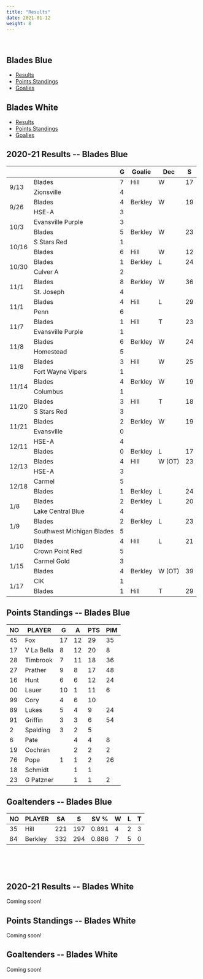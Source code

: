 ```yaml
---
title: "Results"
date: 2021-01-12
weight: 8
---
```

<div class="sponsorcontainer">
  <a id="stats-a1" href="#"><img id="stats-s1" class="image sponsor"></a>
  <a id="stats-a2" href="#"><img id="stats-s2" class="image sponsor"></a>
</div>

## Blades Blue
  * [Results](#bresults)
  * [Points Standings](#bpoints)
  * [Goalies](#bgoalies)

## Blades White
  * [Results](#wresults)
  * [Points Standings](#wpoints)
  * [Goalies](#wgoalies)


<a name="bresults"></a>2020-21 Results -- Blades Blue
------------------------------
<table>
  <thead>
    <tr>
      <th></th>
      <th></th>
      <th title="Goals">G</th>
      <th title="Goaltender">Goalie</th>
      <th title="Decision">Dec</th>
      <th title="Saves">S</th>
    </tr>
  </thead>
 <tr class="odd"><td rowspan="2">9/13</td><td>Blades</td> <td>7</td><td>Hill</td><td>W</td><td>17</td></tr><tr class="odd"><td>Zionsville</td><td>4</td><td></td><td></td><td></td></tr>
 <tr class="even"><td rowspan="2">9/26</td><td>Blades</td> <td>4</td><td>Berkley</td><td>W</td><td>19</td></tr><tr class="even"><td>HSE-A</td><td>3</td><td></td><td></td><td></td></tr>
 <tr class="odd"><td rowspan="2">10/3</td><td>Evansville Purple</td><td>3</td><td></td><td></td><td></td></tr><tr class="odd"><td>Blades</td> <td>5</td><td>Berkley</td><td>W</td><td>23</td></tr>
 <tr class="even"><td rowspan="2">10/16</td><td>S Stars Red</td><td>1</td><td></td><td></td><td></td></tr><tr class="even"><td>Blades</td> <td>6</td><td>Hill</td><td>W</td><td>12</td></tr>
 <tr class="odd"><td rowspan="2">10/30</td><td>Blades</td> <td>1</td><td>Berkley</td><td>L</td><td>24</td></tr><tr class="odd"><td>Culver A</td><td>2</td><td></td><td></td><td></td></tr>
 <tr class="even"><td rowspan="2">11/1</td><td>Blades</td> <td>8</td><td>Berkley</td><td>W</td><td>36</td></tr><tr class="even"><td>St. Joseph</td><td>4</td><td></td><td></td><td></td></tr>
 <tr class="odd"><td rowspan="2">11/1</td><td>Blades</td> <td>4</td><td>Hill</td><td>L</td><td>29</td></tr><tr class="odd"><td>Penn</td><td>6</td><td></td><td></td><td></td></tr>
 <tr class="even"><td rowspan="2">11/7</td><td>Blades</td> <td>1</td><td>Hill</td><td>T</td><td>23</td></tr><tr class="even"><td>Evansville Purple</td><td>1</td><td></td><td></td><td></td></tr>
 <tr class="odd"><td rowspan="2">11/8</td><td>Blades</td> <td>6</td><td>Berkley</td><td>W</td><td>24</td></tr><tr class="odd"><td>Homestead</td><td>5</td><td></td><td></td><td></td></tr>
 <tr class="even"><td rowspan="2">11/8</td><td>Blades</td> <td>3</td><td>Hill</td><td>W</td><td>25</td></tr><tr class="even"><td>Fort Wayne Vipers</td><td>1</td><td></td><td></td><td></td></tr>
 <tr class="odd"><td rowspan="2">11/14</td><td>Blades</td> <td>4</td><td>Berkley</td><td>W</td><td>19</td></tr><tr class="odd"><td>Columbus</td><td>1</td><td></td><td></td><td></td></tr>
 <tr class="even"><td rowspan="2">11/20</td><td>Blades</td> <td>3</td><td>Hill</td><td>T</td><td>18</td></tr><tr class="even"><td>S Stars Red</td><td>3</td><td></td><td></td><td></td></tr>
 <tr class="odd"><td rowspan="2">11/21</td><td>Blades</td> <td>2</td><td>Berkley</td><td>W</td><td>19</td></tr><tr class="odd"><td>Evansville</td><td>0</td><td></td><td></td><td></td></tr>
 <tr class="even"><td rowspan="2">12/11</td><td>HSE-A</td><td>4</td><td></td><td></td><td></td></tr><tr class="even"><td>Blades</td> <td>0</td><td>Berkley</td><td>L</td><td>17</td></tr>
 <tr class="odd"><td rowspan="2">12/13</td><td>Blades</td> <td>4</td><td>Hill</td><td>W (OT)</td><td>23</td></tr><tr class="odd"><td>HSE-A</td><td>3</td><td></td><td></td><td></td></tr>
 <tr class="even"><td rowspan="2">12/18</td><td>Carmel</td><td>5</td><td></td><td></td><td></td></tr><tr class="even"><td>Blades</td> <td>1</td><td>Berkley</td><td>L</td><td>24</td></tr>
 <tr class="odd"><td rowspan="2">1/8</td><td>Blades</td> <td>2</td><td>Berkley</td><td>L</td><td>20</td></tr><tr class="odd"><td>Lake Central Blue</td><td>4</td><td></td><td></td><td></td></tr>
 <tr class="even"><td rowspan="2">1/9</td><td>Blades</td> <td>2</td><td>Berkley</td><td>L</td><td>23</td></tr><tr class="even"><td>Southwest Michigan Blades</td><td>5</td><td></td><td></td><td></td></tr>
 <tr class="odd"><td rowspan="2">1/10</td><td>Blades</td> <td>4</td><td>Hill</td><td>L</td><td>21</td></tr><tr class="odd"><td>Crown Point Red</td><td>5</td><td></td><td></td><td></td></tr>
 <tr class="even"><td rowspan="2">1/15</td><td>Carmel Gold</td><td>3</td><td></td><td></td><td></td></tr><tr class="even"><td>Blades</td> <td>4</td><td>Berkley</td><td>W (OT)</td><td>39</td></tr>
 <tr class="odd"><td rowspan="2">1/17</td><td>CIK</td><td>1</td><td></td><td></td><td></td></tr><tr class="odd"><td>Blades</td> <td>1</td><td>Hill</td><td>T</td><td>29</td></tr>
</table>


<a name="bpoints"></a>Points Standings -- Blades Blue
----------------
<table>
  <thead>
    <tr>
      <th title="Jersey Number">NO</th> <th title="Player Name">PLAYER</th>
      <th title="Goals">G</th> <th title="Assists">A</th> <th title="Points">PTS</th> <th title="Penalty Minutes">PIM</th>
    <tr>
  </thead>
<tr><td>45</td><td>Fox</td><td>17</td><td>12</td><td>29</td><td>35</td></tr>
<tr><td>17</td><td>V La Bella</td><td>8</td><td>12</td><td>20</td><td>8</td></tr>
<tr><td>28</td><td>Timbrook</td><td>7</td><td>11</td><td>18</td><td>36</td></tr>
<tr><td>27</td><td>Prather</td><td>9</td><td>8</td><td>17</td><td>48</td></tr>
<tr><td>16</td><td>Hunt</td><td>6</td><td>6</td><td>12</td><td>24</td></tr>
<tr><td>00</td><td>Lauer</td><td>10</td><td>1</td><td>11</td><td>6</td></tr>
<tr><td>99</td><td>Cory</td><td>4</td><td>6</td><td>10</td><td></td></tr>
<tr><td>89</td><td>Lukes</td><td>5</td><td>4</td><td>9</td><td>24</td></tr>
<tr><td>91</td><td>Griffin</td><td>3</td><td>3</td><td>6</td><td>54</td></tr>
<tr><td>2</td><td>Spalding</td><td>3</td><td>2</td><td>5</td><td></td></tr>
<tr><td>6</td><td>Pate</td><td></td><td>4</td><td>4</td><td>8</td></tr>
<tr><td>19</td><td>Cochran</td><td></td><td>2</td><td>2</td><td>2</td></tr>
<tr><td>76</td><td>Pope</td><td>1</td><td>1</td><td>2</td><td>26</td></tr>
<tr><td>18</td><td>Schmidt</td><td></td><td>1</td><td>1</td><td></td></tr>
<tr><td>23</td><td>G Patzner</td><td></td><td>1</td><td>1</td><td>2</td></tr>
</table>

<a name="bgoalies"></a>Goaltenders -- Blades Blue
----------------
<table>
  <thead>
    <tr>
      <th title="Jersey Number">NO</th> <th title="Player Name">PLAYER</th>
      <th title="Shots Against">SA</th> <th title="Saves">S</th> <th title="Save Percentage">SV %</th>
      <th title="Wins">W</th>
      <th title="Losses">L</th>
      <th title="Ties">T</th>
    <tr>
  </thead>
<tr><td>35</td><td>Hill</td><td>221</td><td>197</td><td>0.891</td><td>4</td><td>2</td><td>3</td></tr>
<tr><td>84</td><td>Berkley</td><td>332</td><td>294</td><td>0.886</td><td>7</td><td>5</td><td>0</td></tr>
</table>

<br>
<br>
<br>

<a name="wresults"></a>2020-21 Results -- Blades White
------------------------------
Coming soon!

<a name="wpoints"></a>Points Standings -- Blades White
----------------
Coming soon!

<a name="wgoalies"></a>Goaltenders -- Blades White
----------------
Coming soon!
